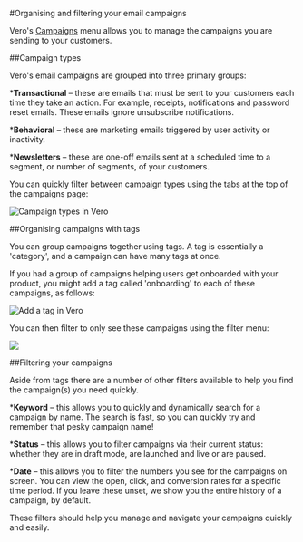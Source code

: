 #Organising and filtering your email campaigns

Vero's [Campaigns](https://app.getvero.com/campaigns) menu allows you to manage the campaigns you are sending to your customers.

##Campaign types

Vero's email campaigns are grouped into three primary groups:

***Transactional** – these are emails that must be sent to your customers each time they take an action. For example, receipts, notifications and password reset emails. These emails 
ignore unsubscribe notifications.


***Behavioral** – these are marketing emails triggered by user activity or inactivity.


***Newsletters** – these are one-off emails sent at a scheduled time to a segment, or number of segments, of your customers.

You can quickly filter between campaign types using the tabs at the top of the campaigns page:

![Campaign types in Vero](https://www.getvero.com/wp-content/uploads/2015/07/add-tags.png)

##Organising campaigns with tags

You can group campaigns together using tags. A tag is essentially a 'category', and a campaign can have many tags at once.

If you had a group of campaigns helping users get onboarded with your product, you might add a tag called 'onboarding' to each of these campaigns, as follows:

![Add a tag in Vero](https://www.getvero.com/wp-content/uploads/2015/07/add-a-tag.png)

You can then filter to only see these campaigns using the filter menu:

![](https://www.getvero.com/wp-content/uploads/2015/07/filter-by-tag.png)

##Filtering your campaigns

Aside from tags there are a number of other filters available to help you find the campaign(s) you need quickly.

***Keyword** – this allows you to quickly and dynamically search for a campaign by name. The search is fast, so you can quickly try and remember that pesky campaign name!


***Status** – this allows you to filter campaigns via their current status: whether they are in draft mode, are launched and live or are paused.


***Date** – this allows you to filter the numbers you see for the campaigns on screen. You can view the open, click, and conversion rates for a specific time period. If you leave these unset, we show you the entire history of a campaign, by default.

These filters should help you manage and navigate your campaigns quickly and easily.